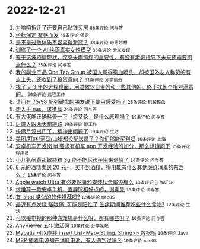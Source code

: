# 2022-12-21

1. [为啥咱拆迁了还要自己贴钱买房](https://www.v2ex.com/t/903844) `86条评论` `问与答`
1. [坐标保定 有感而发](https://www.v2ex.com/t/903884) `45条评论` `保定`
1. [是不是过敏体质不容易得新冠？](https://www.v2ex.com/t/903860) `38条评论` `奇思妙想`
1. [训练了一个 AI 绘画真实女性模型](https://www.v2ex.com/t/903861) `36条评论` `分享发现`
1. [鉴于这波疫情现状，深感未雨绸缪的重要性，有没有老哥指导下未来还需要囤点什么？](https://www.v2ex.com/t/903868) `35条评论` `问与答`
1. [我的副业产品 One Tab Group 被国人骂得狗血喷头，却被国外友人称赞的有点上头，还收到了投资意向？](https://www.v2ex.com/t/903859) `31条评论` `分享创造`
1. [找了 2-3 年的远程桌面，用过微软自带的和一些其他的。终于找到个相对满意的。](https://www.v2ex.com/t/903853) `30条评论` `远程工作`
1. [请问有 75/98 配列键盘的朋友说下使用感受吗？](https://www.v2ex.com/t/903843) `28条评论` `机械键盘`
1. [想入手 nas，求推荐](https://www.v2ex.com/t/903852) `24条评论` `问与答`
1. [有大佬能正确科普一下「烧艾条」是什么原理吗？](https://www.v2ex.com/t/903909) `19条评论` `问与答`
1. [后端入职两天想跑路](https://www.v2ex.com/t/903903) `19条评论` `酷工作`
1. [快俩月没出门了，精神出问题了](https://www.v2ex.com/t/903874) `19条评论` `生活`
1. [美团/叮咚/河马/山姆都没配送员了？你们那能买到吗](https://www.v2ex.com/t/903902) `16条评论` `上海`
1. [安卓机车开发岗 jd 要求有机车 app 开发经验的加分，那么想请问下](https://www.v2ex.com/t/903889) `15条评论` `程序员`
1. [小儿氨酚黄那敏颗粒 3g 能不能给孩子用来退烧？](https://www.v2ex.com/t/903873) `14条评论` `问与答`
1. [8 元的酒精卖到 20 元+，买不到酒精，得用能有什么其他廉价消毒的东西么？](https://www.v2ex.com/t/903910) `13条评论` `问与答`
1. [Apple watch Ultra 有必要贴膜和安装钛金属边框么](https://www.v2ex.com/t/903878) `13条评论` ` WATCH`
1. [求推荐一款安卓手机，直屏照相好点的，谢谢先](https://www.v2ex.com/t/903855) `13条评论` `问与答`
1. [有 ishot 类似的软件推荐吗?](https://www.v2ex.com/t/903907) `12条评论` `macOS`
1. [最近有点发烧 喉咙痛, 可能是阳性了,生病期间推荐吃些什么食物?](https://www.v2ex.com/t/903896) `12条评论` `生活`
1. [可以接电视的那种游戏机是什么呀，都有哪些呀？](https://www.v2ex.com/t/903879) `10条评论` `问与答`
1. [AnyViewer 五年激活码](https://www.v2ex.com/t/903871) `10条评论` `分享发现`
1. [Mybatis 可以直接 insert List<Map<String, String>> 数据吗](https://www.v2ex.com/t/903850) `10条评论` `Java`
1. [MBP 插着电源却在消耗电池，有人遇到过吗？](https://www.v2ex.com/t/903842) `10条评论` `macOS`
